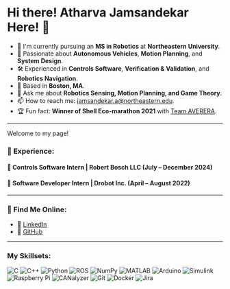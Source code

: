 # Hi there! Atharva Jamsandekar Here! 👋

- 🤖 I'm currently pursuing an **MS in Robotics** at **Northeastern University**.
- 🚀 Passionate about **Autonomous Vehicles**, **Motion Planning**, and **System Design**.
- 🛠️ Experienced in **Controls Software**, **Verification & Validation**, and **Robotics Navigation**.
- 📍 Based in **Boston, MA**.
- 💬 Ask me about **Robotics Sensing, Motion Planning, and Game Theory**.
- 📫 How to reach me: [jamsandekar.a@northeastern.edu](mailto:jamsandekar.a@northeastern.edu).
- 🏆 Fun fact: **Winner of Shell Eco-marathon 2021** with [Team AVERERA](https://github.com/Averera).

---

Welcome to my page!  

### 🏢 Experience:

#### 🚗 Controls Software Intern | Robert Bosch LLC (July – December 2024)

#### 🤖 Software Developer Intern | Drobot Inc. (April – August 2022)

---

### 🔗 Find Me Online:

- 💼 [LinkedIn](https://linkedin.com/in/atharva-jamsandekar)
- 🐙 [GitHub](https://github.com/AtharvaJ11)

--- 

### My Skillsets:

![C](https://img.shields.io/badge/C-00599C?style=flat&logo=c&logoColor=white)
![C++](https://img.shields.io/badge/C++-00599C?style=flat&logo=c%2B%2B&logoColor=white)
![Python](https://img.shields.io/badge/Python-3776AB?style=flat&logo=python&logoColor=white)
![ROS](https://img.shields.io/badge/ROS-22314E?style=flat&logo=ros&logoColor=white)
![NumPy](https://img.shields.io/badge/NumPy-013243?style=flat&logo=numpy&logoColor=white)
![MATLAB](https://img.shields.io/badge/MATLAB-0076A8?style=flat&logo=mathworks&logoColor=white)
![Arduino](https://img.shields.io/badge/Arduino-00979D?style=flat&logo=arduino&logoColor=white)
![Simulink](https://img.shields.io/badge/Simulink-0076A8?style=flat&logo=mathworks&logoColor=white)
![Raspberry Pi](https://img.shields.io/badge/Raspberry_Pi-C51A4A?style=flat&logo=raspberry%20pi&logoColor=white)
![CANalyzer](https://img.shields.io/badge/CANalyzer-009688?style=flat&logo=vector&logoColor=white)
![Git](https://img.shields.io/badge/Git-F05032?style=flat&logo=git&logoColor=white)
![Docker](https://img.shields.io/badge/Docker-2496ED?style=flat&logo=docker&logoColor=white)
![Jira](https://img.shields.io/badge/Jira-0052CC?style=flat&logo=jira&logoColor=white)


